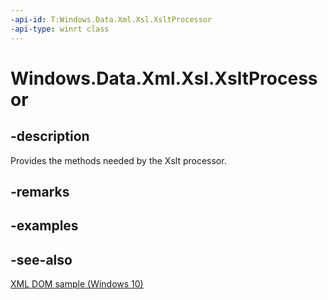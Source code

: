 ```yaml
---
-api-id: T:Windows.Data.Xml.Xsl.XsltProcessor
-api-type: winrt class
---
```


<!-- Class syntax.
public class XsltProcessor : Windows.Data.Xml.Xsl.IXsltProcessor, Windows.Data.Xml.Xsl.IXsltProcessor2
-->

# Windows.Data.Xml.Xsl.XsltProcessor

## -description

Provides the methods needed by the Xslt processor.

## -remarks

## -examples

## -see-also

[XML DOM sample (Windows 10)](http://go.microsoft.com/fwlink/p/?LinkId=620639)